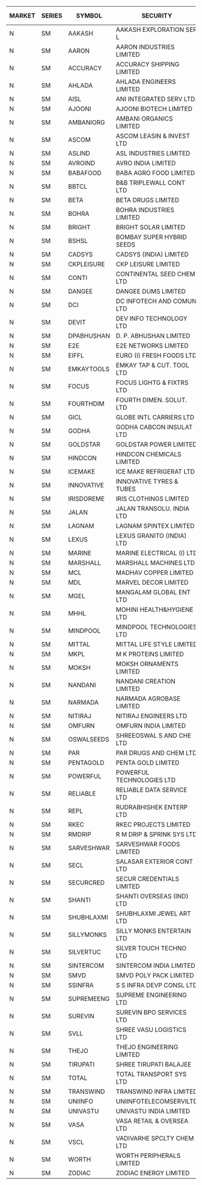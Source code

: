 


| MARKET | SERIES | SYMBOL | SECURITY | PREV CL PR | OPEN PRICE | HIGH PRICE | LOW PRICE | CLOSE PRICE | NET TRDVAL | NET TRDQTY | CORP IND | HI 52 WK | LO 52 WK |
| ----- | ----- | ----- | ----- | ----- | ----- | ----- | ----- | ----- | ----- | ----- | ----- | ----- | ----- |
| N | SM | AAKASH | AAKASH EXPLORATION SER L | 66.80 | 63.50 | 63.50 | 63.50 | 63.50 | 127000.00 | 2000 |  | 87.80 | 14.10 |
| N | SM | AARON | AARON INDUSTRIES LIMITED | 46.50 | 42.60 | 42.60 | 42.60 | 42.60 | 140580.00 | 3300 |  | 53.50 | 39.00 |
| N | SM | ACCURACY | ACCURACY SHIPPING LIMITED | 18.45 | 17.55 | 17.55 | 17.55 | 17.55 | 28080.00 | 1600 |  | 87.00 | 17.55 |
| N | SM | AHLADA | AHLADA ENGINEERS LIMITED | 62.00 | 61.90 | 62.65 | 60.00 | 60.00 | 246550.00 | 4000 |  | 107.00 | 36.30 |
| N | SM | AISL | ANI INTEGRATED SERV LTD. | 26.60 | 25.30 | 25.30 | 25.30 | 25.30 | 30360.00 | 1200 |  | 73.90 | 21.00 |
| N | SM | AJOONI | AJOONI BIOTECH LIMITED | 10.25 | 9.75 | 9.75 | 9.75 | 9.75 | 78000.00 | 8000 |  | 27.65 | 7.25 |
| N | SM | AMBANIORG | AMBANI ORGANICS LIMITED | 61.00 | 57.10 | 57.10 | 57.10 | 57.10 | 114200.00 | 2000 |  | 73.50 | 57.10 |
| N | SM | ASCOM | ASCOM LEASIN & INVEST LTD | 30.00 | 32.45 | 33.00 | 32.45 | 33.00 | 261800.00 | 8000 |  | 33.00 | 30.00 |
| N | SM | ASLIND | ASL INDUSTRIES LIMITED | 8.65 | 8.30 | 8.30 | 8.30 | 8.30 | 332000.00 | 40000 |  | 22.50 | 8.30 |
| N | SM | AVROIND | AVRO INDIA LIMITED | 56.90 | 52.20 | 52.20 | 52.20 | 52.20 | 104400.00 | 2000 |  | 63.20 | 25.70 |
| N | SM | BABAFOOD | BABA AGRO FOOD LIMITED | 64.70 | 64.70 | 64.70 | 64.70 | 64.70 | 129400.00 | 2000 |  | 70.00 | 51.40 |
| N | SM | BBTCL | B&B TRIPLEWALL CONT LTD | 35.50 | 35.00 | 35.00 | 35.00 | 35.00 | 105000.00 | 3000 |  | 54.00 | 21.60 |
| N | SM | BETA | BETA DRUGS LIMITED | 52.95 | 51.00 | 55.50 | 47.35 | 55.50 | 926160.00 | 18400 |  | 124.00 | 47.35 |
| N | SM | BOHRA | BOHRA INDUSTRIES LIMITED | .75 | .70 | .80 | .70 | .75 | 10300.00 | 14000 |  | 16.25 | .70 |
| N | SM | BRIGHT | BRIGHT SOLAR LIMITED | 13.35 | 12.70 | 12.70 | 12.70 | 12.70 | 38100.00 | 3000 |  | 30.90 | 6.45 |
| N | SM | BSHSL | BOMBAY SUPER HYBRID SEEDS | 108.00 | 105.00 | 105.00 | 105.00 | 105.00 | 126000.00 | 1200 |  | 136.00 | 98.20 |
| N | SM | CADSYS | CADSYS (INDIA) LIMITED | 22.80 | 21.70 | 21.70 | 21.70 | 21.70 | 43400.00 | 2000 |  | 63.45 | 21.70 |
| N | SM | CKPLEISURE | CKP LEISURE LIMITED | 5.40 | 5.45 | 5.45 | 5.15 | 5.15 | 64200.00 | 12000 |  | 7.55 | 4.70 |
| N | SM | CONTI | CONTINENTAL SEED CHEM LTD | 27.70 | 26.35 | 26.35 | 26.35 | 26.35 | 87824.55 | 3333 |  | 102.20 | 11.85 |
| N | SM | DANGEE | DANGEE DUMS LIMITED | 130.00 | 127.00 | 127.00 | 127.00 | 127.00 | 101600.00 | 800 |  | 219.35 | 124.00 |
| N | SM | DCI | DC INFOTECH AND COMUN LTD | 45.30 | 45.20 | 45.20 | 45.20 | 45.20 | 135600.00 | 3000 |  | 45.50 | 45.20 |
| N | SM | DEVIT | DEV INFO TECHNOLOGY LTD | 89.00 | 89.00 | 89.00 | 84.00 | 84.00 | 526500.00 | 6000 |  | 101.00 | 65.00 |
| N | SM | DPABHUSHAN | D. P. ABHUSHAN LIMITED | 66.85 | 67.00 | 67.00 | 62.00 | 64.50 | 2284400.00 | 36000 |  | 74.25 | 37.50 |
| N | SM | E2E | E2E NETWORKS LIMITED | 19.60 | 19.20 | 19.20 | 19.15 | 19.15 | 153500.00 | 8000 |  | 57.00 | 17.95 |
| N | SM | EIFFL | EURO (I) FRESH FOODS LTD | 109.95 | 105.00 | 107.00 | 105.00 | 107.00 | 169600.00 | 1600 |  | 131.00 | 81.00 |
| N | SM | EMKAYTOOLS | EMKAY TAP & CUT. TOOL LTD | 153.00 | 145.35 | 145.35 | 145.35 | 145.35 | 87210.00 | 600 |  | 164.75 | 92.00 |
| N | SM | FOCUS | FOCUS LIGHTG & FIXTRS LTD | 32.60 | 31.50 | 31.50 | 31.20 | 31.20 | 188100.00 | 6000 |  | 178.00 | 29.45 |
| N | SM | FOURTHDIM | FOURTH DIMEN. SOLUT. LTD | 6.90 | 6.90 | 6.90 | 6.90 | 6.90 | 172500.00 | 25000 |  | 28.80 | 6.00 |
| N | SM | GICL | GLOBE INTL CARRIERS LTD | 15.85 | 16.60 | 16.60 | 16.60 | 16.60 | 99600.00 | 6000 |  | 24.90 | 14.20 |
| N | SM | GODHA | GODHA CABCON INSULAT LTD | 16.80 | 17.30 | 17.30 | 17.30 | 17.30 | 69200.00 | 4000 |  | 28.00 | 10.95 |
| N | SM | GOLDSTAR | GOLDSTAR POWER LIMITED | 25.00 | 23.75 | 25.00 | 23.75 | 23.80 | 577800.00 | 24000 |  | 28.00 | 22.70 |
| N | SM | HINDCON | HINDCON CHEMICALS LIMITED | 12.00 | 11.10 | 11.10 | 10.05 | 10.05 | 84600.00 | 8000 |  | 25.50 | 10.05 |
| N | SM | ICEMAKE | ICE MAKE REFRIGERAT LTD | 45.20 | 45.00 | 47.50 | 45.00 | 46.35 | 1198400.00 | 26000 |  | 89.75 | 45.00 |
| N | SM | INNOVATIVE | INNOVATIVE TYRES & TUBES | 7.50 | 7.45 | 7.45 | 7.45 | 7.45 | 22350.00 | 3000 |  | 25.95 | 7.45 |
| N | SM | IRISDOREME | IRIS CLOTHINGS LIMITED | 191.75 | 190.00 | 190.00 | 188.00 | 188.50 | 1208800.00 | 6400 |  | 192.00 | 108.00 |
| N | SM | JALAN | JALAN TRANSOLU. INDIA LTD | 5.65 | 5.40 | 5.40 | 5.40 | 5.40 | 16200.00 | 3000 |  | 14.25 | 2.85 |
| N | SM | LAGNAM | LAGNAM SPINTEX LIMITED | 10.80 | 10.30 | 10.30 | 10.30 | 10.30 | 30900.00 | 3000 |  | 16.45 | 10.00 |
| N | SM | LEXUS | LEXUS GRANITO (INDIA) LTD | 7.30 | 7.10 | 7.10 | 6.95 | 6.95 | 34900.00 | 5000 |  | 38.70 | 6.95 |
| N | SM | MARINE | MARINE ELECTRICAL (I) LTD | 99.00 | 98.00 | 98.00 | 95.00 | 95.00 | 1163000.00 | 12000 |  | 123.00 | 92.00 |
| N | SM | MARSHALL | MARSHALL MACHINES LTD | 15.00 | 14.00 | 14.00 | 13.60 | 13.60 | 82800.00 | 6000 |  | 35.75 | 13.10 |
| N | SM | MCL | MADHAV COPPER LIMITED | 78.50 | 74.00 | 94.20 | 73.50 | 87.00 | 3876840.00 | 46800 |  | 358.00 | 65.15 |
| N | SM | MDL | MARVEL DECOR LIMITED | 26.75 | 28.00 | 28.00 | 28.00 | 28.00 | 112000.00 | 4000 |  | 39.00 | 13.90 |
| N | SM | MGEL | MANGALAM GLOBAL ENT LTD | 54.20 | 54.15 | 54.20 | 54.15 | 54.20 | 325100.00 | 6000 |  | 58.30 | 51.05 |
| N | SM | MHHL | MOHINI HEALTH&HYGIENE LTD | 15.75 | 15.00 | 15.00 | 15.00 | 15.00 | 45000.00 | 3000 |  | 35.90 | 13.85 |
| N | SM | MINDPOOL | MINDPOOL TECHNOLOGIES LTD | 15.00 | 14.00 | 14.00 | 14.00 | 14.00 | 56000.00 | 4000 |  | 23.00 | 14.00 |
| N | SM | MITTAL | MITTAL LIFE STYLE LIMITED | 123.05 | 116.90 | 116.90 | 116.90 | 116.90 | 146125.00 | 1250 |  | 167.00 | 76.35 |
| N | SM | MKPL | M K PROTEINS LIMITED | 80.10 | 79.25 | 80.50 | 79.25 | 79.80 | 1596200.00 | 20000 |  | 80.50 | 63.50 |
| N | SM | MOKSH | MOKSH ORNAMENTS LIMITED | 31.00 | 31.00 | 31.00 | 31.00 | 31.00 | 93000.00 | 3000 |  | 34.65 | 16.25 |
| N | SM | NANDANI | NANDANI CREATION LIMITED | 9.75 | 10.20 | 10.20 | 9.90 | 9.90 | 100500.00 | 10000 |  | 55.50 | 5.50 |
| N | SM | NARMADA | NARMADA AGROBASE LIMITED | 14.80 | 14.10 | 14.10 | 14.10 | 14.10 | 101520.00 | 7200 |  | 28.70 | 14.10 |
| N | SM | NITIRAJ | NITIRAJ ENGINEERS LTD | 64.45 | 61.30 | 65.90 | 61.30 | 65.90 | 374700.00 | 6000 |  | 106.40 | 35.00 |
| N | SM | OMFURN | OMFURN INDIA LIMITED | 7.50 | 7.00 | 7.00 | 7.00 | 7.00 | 42000.00 | 6000 |  | 15.00 | 5.00 |
| N | SM | OSWALSEEDS | SHREEOSWAL S AND CHE LTD | 29.60 | 28.15 | 28.15 | 28.15 | 28.15 | 112600.00 | 4000 |  | 30.25 | 19.95 |
| N | SM | PAR | PAR DRUGS AND CHEM LTD | 40.80 | 40.35 | 40.40 | 36.80 | 39.50 | 547600.00 | 14000 |  | 56.00 | 34.00 |
| N | SM | PENTAGOLD | PENTA GOLD LIMITED | 35.30 | 35.30 | 35.30 | 35.30 | 35.30 | 105900.00 | 3000 |  | 47.00 | 23.70 |
| N | SM | POWERFUL | POWERFUL TECHNOLOGIES LTD | 5.35 | 5.60 | 5.60 | 5.60 | 5.60 | 22400.00 | 4000 |  | 21.50 | 3.45 |
| N | SM | RELIABLE | RELIABLE DATA SERVICE LTD | 32.15 | 30.55 | 33.50 | 30.55 | 33.50 | 153720.00 | 4800 |  | 55.00 | 23.80 |
| N | SM | REPL | RUDRABHISHEK ENTERP LTD | 36.10 | 34.30 | 34.30 | 34.30 | 34.30 | 205800.00 | 6000 |  | 42.20 | 20.60 |
| N | SM | RKEC | RKEC PROJECTS LIMITED | 40.00 | 41.95 | 42.00 | 40.00 | 41.95 | 1027900.00 | 25000 |  | 68.00 | 35.00 |
| N | SM | RMDRIP | R M DRIP & SPRINK SYS LTD | 20.75 | 21.75 | 21.75 | 19.75 | 19.75 | 122500.00 | 6000 |  | 56.15 | 13.00 |
| N | SM | SARVESHWAR | SARVESHWAR FOODS LIMITED | 12.00 | 11.80 | 11.80 | 11.40 | 11.40 | 112640.00 | 9600 |  | 43.85 | 11.40 |
| N | SM | SECL | SALASAR EXTERIOR CONT LTD | 36.00 | 37.00 | 37.00 | 37.00 | 37.00 | 111000.00 | 3000 |  | 62.25 | 36.00 |
| N | SM | SECURCRED | SECUR CREDENTIALS LIMITED | 23.80 | 22.70 | 22.70 | 22.70 | 22.70 | 13620.00 | 600 |  | 110.00 | 21.90 |
| N | SM | SHANTI | SHANTI OVERSEAS (IND) LTD | 19.80 | 18.75 | 18.75 | 18.00 | 18.35 | 165375.00 | 9000 |  | 38.00 | 17.55 |
| N | SM | SHUBHLAXMI | SHUBHLAXMI JEWEL ART LTD | 36.50 | 32.85 | 34.85 | 32.85 | 34.85 | 100550.00 | 3000 |  | 209.50 | 31.00 |
| N | SM | SILLYMONKS | SILLY MONKS ENTERTAIN LTD | 29.00 | 23.25 | 25.00 | 23.25 | 24.00 | 254100.00 | 10560 |  | 89.95 | 23.25 |
| N | SM | SILVERTUC | SILVER TOUCH TECHNO LTD | 115.00 | 110.00 | 110.00 | 109.00 | 109.00 | 219000.00 | 2000 |  | 140.00 | 109.00 |
| N | SM | SINTERCOM | SINTERCOM INDIA LIMITED | 70.00 | 70.00 | 70.00 | 70.00 | 70.00 | 140000.00 | 2000 |  | 81.00 | 56.85 |
| N | SM | SMVD | SMVD POLY PACK LIMITED | 8.00 | 7.70 | 7.70 | 7.70 | 7.70 | 15400.00 | 2000 |  | 19.80 | 6.80 |
| N | SM | SSINFRA | S S INFRA DEVP CONSL LTD | 13.10 | 12.75 | 12.75 | 12.45 | 12.45 | 150600.00 | 12000 |  | 19.35 | 8.80 |
| N | SM | SUPREMEENG | SUPREME ENGINEERING LTD | 26.00 | 25.00 | 25.00 | 23.50 | 23.50 | 194000.00 | 8000 |  | 42.00 | 20.50 |
| N | SM | SUREVIN | SUREVIN BPO SERVICES LTD | 71.75 | 68.20 | 68.20 | 68.20 | 68.20 | 68200.00 | 1000 |  | 111.00 | 68.20 |
| N | SM | SVLL | SHREE VASU LOGISTICS LTD | 86.00 | 82.00 | 82.00 | 82.00 | 82.00 | 82000.00 | 1000 |  | 130.00 | 82.00 |
| N | SM | THEJO | THEJO ENGINEERING LIMITED | 503.50 | 503.50 | 503.50 | 503.50 | 503.50 | 100700.00 | 200 |  | 607.70 | 470.25 |
| N | SM | TIRUPATI | SHREE TIRUPATI BALAJEE | 39.90 | 37.00 | 37.00 | 37.00 | 37.00 | 111000.00 | 3000 |  | 50.00 | 37.00 |
| N | SM | TOTAL | TOTAL TRANSPORT SYS LTD | 35.80 | 34.05 | 34.05 | 34.05 | 34.05 | 102150.00 | 3000 |  | 48.95 | 25.70 |
| N | SM | TRANSWIND | TRANSWIND INFRA LIMITED | 3.15 | 3.30 | 3.30 | 3.30 | 3.30 | 13200.00 | 4000 |  | 10.35 | 3.00 |
| N | SM | UNIINFO | UNIINFOTELECOMSERVILTD | 21.15 | 21.00 | 21.10 | 19.95 | 20.40 | 372100.00 | 18000 |  | 44.80 | 16.40 |
| N | SM | UNIVASTU | UNIVASTU INDIA LIMITED | 39.00 | 39.00 | 39.00 | 39.00 | 39.00 | 117000.00 | 3000 |  | 85.00 | 39.00 |
| N | SM | VASA | VASA RETAIL & OVERSEA LTD | 7.10 | 7.10 | 7.10 | 6.75 | 6.75 | 55400.00 | 8000 |  | 26.10 | 6.75 |
| N | SM | VSCL | VADIVARHE SPCLTY CHEM LTD | 11.95 | 11.40 | 11.40 | 11.40 | 11.40 | 34200.00 | 3000 |  | 41.45 | 11.40 |
| N | SM | WORTH | WORTH PERIPHERALS LIMITED | 46.50 | 46.00 | 46.00 | 37.60 | 41.35 | 376050.00 | 9000 |  | 72.95 | 37.60 |
| N | SM | ZODIAC | ZODIAC ENERGY LIMITED | 16.15 | 15.35 | 15.35 | 15.35 | 15.35 | 61400.00 | 4000 |  | 32.00 | 14.30 |



